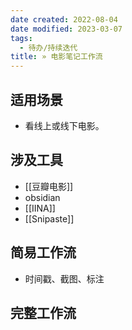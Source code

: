 ```yaml
---
date created: 2022-08-04
date modified: 2023-03-07
tags:
  - 待办/持续迭代
title: » 电影笔记工作流
---
```


## 适用场景

- 看线上或线下电影。

## 涉及工具

- [[豆瓣电影]]
- obsidian
- [[IINA]]
- [[Snipaste]]

## 简易工作流

- 时间戳、截图、标注

## 完整工作流
